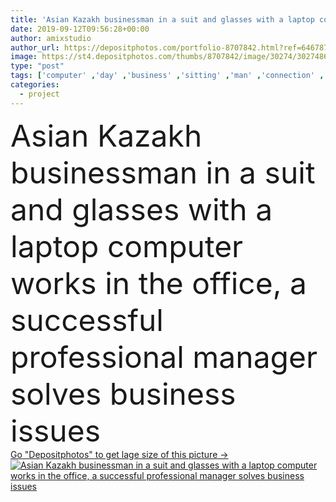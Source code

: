 ```yaml
---
title: 'Asian Kazakh businessman in a suit and glasses with a laptop computer works in the office, a successful professional manager solves business issues'
date: 2019-09-12T09:56:28+00:00
author: amixstudio
author_url: https://depositphotos.com/portfolio-8707842.html?ref=64678756
image: https://st4.depositphotos.com/thumbs/8707842/image/30274/302748638/api_thumb_450.jpg?forcejpeg=true
type: "post"
tags: ['computer' ,'day' ,'business' ,'sitting' ,'man' ,'connection' ,'center' ,'corporate' ,'office' ,'suit' ,'elegant' ,'stylish' ,'hold' ,'call' ,'cellphone' ,'communication' ,'mobile' ,'phone' ,'smart' ,'telephone' ,'working' ,'talking' ,'manager' ,'laptop' ,'data' ,'professional' ,'work' ,'job' ,'businessman' ,'planning' ,'indoors' ,'project' ,'asian' ,'company' ,'glasses' ,'serious' ,'handsome' ,'workplace' ,'distribution' ,'secretary' ,'meeting' ,'check' ,'deal' ,'partnership' ,'career' ,'smartphone' ,'assistant' ,'enterprise' ,'negotiations' ,'Kazakh' ]
categories: 
  - project
---
```

<div aling="center">
            <font size="60"> Asian Kazakh businessman in a suit and glasses with a laptop computer works in the office, a successful professional manager solves business issues</font>   
</div>
<div>
    <a href='https://st4.depositphotos.com/thumbs/8707842/image/30274/302748638/api_thumb_450.jpg?forcejpeg=true?ref=64678756' target=_blank > Go "Depositphotos" to get lage size of this picture ->
        <img href='https://st4.depositphotos.com/thumbs/8707842/image/30274/302748638/api_thumb_450.jpg?forcejpeg=true?ref=64678756' src='https://st4.depositphotos.com/8707842/30274/i/950/depositphotos_302748638-stock-photo-asian-kazakh-businessman-suit-glasses.jpg?forcejpeg=true' alt='Asian Kazakh businessman in a suit and glasses with a laptop computer works in the office, a successful professional manager solves business issues' >
    </a>
</div>
